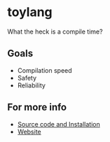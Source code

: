 # toylang
What the heck is a compile time?

## Goals
- Compilation speed
- Safety
- Reliability

## For more info
- [Source code and Installation](https://github.com/toy-lang/toy)
- [Website](https://toy-lang.github.io/)
